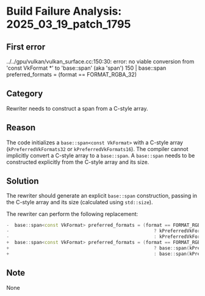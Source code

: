 # Build Failure Analysis: 2025_03_19_patch_1795

## First error

../../gpu/vulkan/vulkan_surface.cc:150:30: error: no viable conversion from 'const VkFormat *' to 'base::span<const VkFormat>' (aka 'span<const VkFormat>')
  150 |   base::span<const VkFormat> preferred_formats = (format == FORMAT_RGBA_32)

## Category
Rewriter needs to construct a span from a C-style array.

## Reason
The code initializes a `base::span<const VkFormat>` with a C-style array (`kPreferredVkFormats32` or `kPreferredVkFormats16`). The compiler cannot implicitly convert a C-style array to a `base::span`. A `base::span` needs to be constructed explicitly from the C-style array and its size.

## Solution
The rewriter should generate an explicit `base::span` construction, passing in the C-style array and its size (calculated using `std::size`).

The rewriter can perform the following replacement:

```c++
-  base::span<const VkFormat> preferred_formats = (format == FORMAT_RGBA_32)
-                                                     ? kPreferredVkFormats32
-                                                     : kPreferredVkFormats16;
+  base::span<const VkFormat> preferred_formats = (format == FORMAT_RGBA_32)
+                                                     ? base::span(kPreferredVkFormats32, std::size(kPreferredVkFormats32))
+                                                     : base::span(kPreferredVkFormats16, std::size(kPreferredVkFormats16));

```

## Note
None